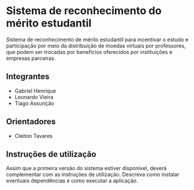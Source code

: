# Sistema de reconhecimento do mérito estudantil
Sistema de reconhecimento de mérito estudantil para incentivar o estudo e participação por meio da distribuição de moedas virtuais por professores, que podem ser trocadas por benefícios oferecidos por instituições e empresas parceiras.

## Integrantes
* Gabriel Henrique
* Leonardo Vieira
* Tiago Assunção

## Orientadores
* Cleiton Tavares

## Instruções de utilização
Assim que a primeira versão do sistema estiver disponível, deverá complementar com as instruções de utilização. Descreva como instalar eventuais dependências e como executar a aplicação.
